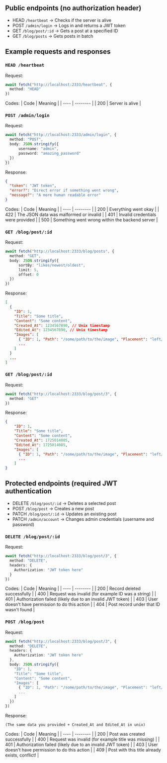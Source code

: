 ## Public endpoints (no authorization header)
* HEAD `/heartbeat` -> Checks if the server is alive
* POST `/admin/login` -> Logs in and returns a JWT token
* GET  `/blog/post/:id` -> Gets a post at a specified ID
* GET  `/blog/posts` -> Gets posts in batch

## Example requests and responses
### `HEAD /heartbeat`
Request:
```ts
await fetch("http://localhost:2333/heartbeat", {
  method: "HEAD"
})
```
Codes:
| Code | Meaning |
| ---- | -------- |
| 200  | Server is alive |

### `POST /admin/login`
Request:
```ts
await fetch("http://localhost:2333/admin/login", {
  method: "POST",
  body: JSON.stringify({
      username: "admin",
      password: "amazing_password"
  })
})
```
Response:
```json
{
  "token": "JWT token",
  "error?": "Direct error if something went wrong",
  "message?": "A more human readable error"
}
```
Codes:
| Code | Meaning |
| ---- | -------- |
| 200  | Everything went okay |
| 422  | The JSON data was malformed or invalid |
| 401  | Invalid credentials were provided |
| 500  | Something went wrong within the backend server |

### `GET /blog/post/:id`
Request:
```ts
await fetch("http://localhost:2333/blog/posts", {
  method: "GET",
  body: JSON.stringify({
      sortBy: "likes/newest/oldest",
      limit: 5,
      offset: 0
  })
})
```
Response:
```json
[
  {
    "ID": 1,
    "Title": "Some title",
    "Content": "Some content",
    "Created_At": 1234567890, // Unix timestamp
    "Edited_At": 1234567890, // Unix timestamp
    "Images": [
      { "ID": 1, "Path": "/some/path/to/the/image", "Placement": "left/center/right" },
      ...
    ]
  }
  ...
]
```

### `GET /blog/post/:id`
Request:
```ts
await fetch("http://localhost:2333/blog/post/3", {
  method: "GET"
})
```
Response:
```json
{
	"ID": 1,
	"Title": "Some title",
	"Content": "Some content",
	"Created_At": 1725014085,
	"Edited_At": 1725014085,
	"Images": [
      { "ID": 1, "Path": "/some/path/to/the/image", "Placement": "left/center/right" },
      ...
    ]
}
```

## Protected endpoints (required JWT authentication
* DELETE `/blog/post/:id` -> Deletes a selected post
* POST `/blog/post`       -> Creates a new post
* PATCH `/blog/post/:id`  -> Updates an existing post
* PATCH `/admin/account`  -> Changes admin credentials (username and password)

### `DELETE /blog/post/:id`
Request:
```ts
await fetch("http://localhost:2333/blog/post/3", {
  method: "DELETE",
  headers: {
    Authorization: "JWT token here"
  }
})
```
Codes:
| Code | Meaning |
| ---- | -------- |
| 200  | Record deleted successfully |
| 400  | Request was invalid (for example ID was a string) |
| 401  | Authorization failed (likely due to an invalid JWT token) |
| 403  | User doesn't have permission to do this action | 
| 404  | Post record under that ID wasn't found |

### `POST /blog/post`
Request:
```ts
await fetch("http://localhost:2333/blog/post/3", {
  method: "DELETE",
  headers: {
    Authorization: "JWT token here"
  },
  body: JSON.stringify({
    "ID": 1,
    "Title": "Some title",
    "Content": "Some content",
    "Images": [
      { "ID": 1, "Path": "/some/path/to/the/image", "Placement": "left/center/right" },
      ...
    ]
  })
})
```
Response:
```
(The same data you provided + Created_At and Edited_At in unix)
```
Codes:
| Code | Meaning |
| ---- | -------- |
| 200  | Post was created successfully |
| 400  | Request was invalid (for example title was missing) |
| 401  | Authorization failed (likely due to an invalid JWT token) |
| 403  | User doesn't have permission to do this action | 
| 409  | Post with this title already exists, conflict! |

